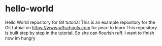 # hello-world
Hello World repository for Git tutorial
This is an example repository for the Git tutoial on https://www.w3schools.com
for pearl to learn
This repository is built step by step in the tutorial.
So she can flourish ruff. 
i want to finish now im hungry